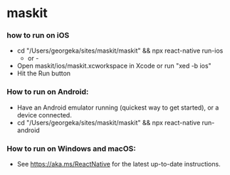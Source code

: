 # maskit  
  
### how to run on iOS

- cd "/Users/georgeka/sites/maskit/maskit" && npx react-native run-ios
    - or -
- Open maskit/ios/maskit.xcworkspace in Xcode or run "xed -b ios"
- Hit the Run button

### How to run on Android:
- Have an Android emulator running (quickest way to get started), or a device connected.
- cd "/Users/georgeka/sites/maskit/maskit" && npx react-native run-android

### How to run on Windows and macOS:
- See https://aka.ms/ReactNative for the latest up-to-date instructions.